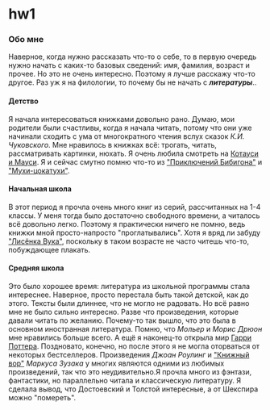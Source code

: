 # hw1
### Обо мне
Наверное, когда нужно рассказать что-то о себе, то в первую очередь нужно начать с каких-то базовых сведений: имя, фамилия, возраст и прочее. Но это не очень интересно. Поэтому я лучше расскажу что-то другое. Раз уж я на филологии, то почему бы не начать с ***литературы***..
#### Детство
Я начала интересоваться книжками довольно рано. Думаю, мои родители были счастливы, когда я начала читать, потому что они уже начинали сходить с ума от многократного чтения вслух сказок _К.И. Чуковского_. Мне нравилось в книжках всё: трогать, читать, рассматривать картинки, нюхать. Я очень любила смотреть на [Котауси и Мауси](http://illustrators.ru/uploads/illustration/image/366241/main_366241_original.jpg). Я и сейчас смутно помню что-то из ["Приключений Бибигона"](http://oskazkax.ru/read/autor/chukovskii/255-priklyucheniya-bibigona.html) и ["Мухи-цокатухи"](http://stihi-rus.ru/1/chukovskiy/16.htm).
#### Начальная школа 
В этот период я прочла очень много книг из серий, рассчитанных на 1-4 классы. У меня тогда было достаточно свободного времени, а читалось всё довольно легко. Поэтому я практически ничего не помню, ведь книжки мной просто-напросто "проглатывались". Хотя я вряд ли забуду ["Лисёнка Вука"](http://knigosite.org/library/read/37396), поскольку в таком возрасте не часто читешь что-то, побуждающее плакать.
#### Средняя школа
Это было хорошее время: литература из школьной программы стала интереснее. Наверное, просто перестала быть такой детской, как до этого. Тексты были длиннее, что не могло не радовать. Но всё равно мне не было сильно интересно. Разве что произведения, которые давали читать по желанию. Почему-то так вышло, что это была в основном иностранная литература. Помню, что _Мольер_ и _Морис Дрюон_ мне нравились больше всего. А ещё я наконец-то открыла мир [Гарри Поттера](http://www.franklintwp.org/blog/wp-content/uploads/2014/04/harry-potter-series.jpg). Поздновато, конечно, но после этого я не могла оторваться от некоторых бестселлеров. Произведения _Джоан Роулинг_ и ["Книжный вор"](http://yandex.ru/clck/jsredir?bu=uniq1516442839218293829&from=yandex.ru%3Bsearch%2F%3Bweb%3B%3B&text=&etext=1672.DMQvC_qTvsxCDozrw1ZmTDfkxW0CdXovHBbyc_I6xNsavfoZaG1uaA-Ig_rEzmMa.a1f51500d0e48e59a72a4faceaf36b26ffb8442a&uuid=&state=PEtFfuTeVD5kpHnK9lio9T6U0-imFY5Ibl_FxS8ahbetb9q-Ws8tqQaT6YcO5ES2kemaBIEZ04_YyAJ25SzC_arcUDV27Od_YjYdG7n2u08,&&cst=AiuY0DBWFJ5fN_r-AEszkwMjlWL1Zg2bIgQL7nyLaDlzbwVKRhjaOfiARwUzws4NNCIzDsBm7fwoD1p2zsFP7JVRDpVhiUsmOhAqozcpv7Xp6pv4UG1bkjPDj1wUDQpZVg-oHSCO31gVvYCAEMVBUUwYJeIAb1I-GPk4J_T0ZjlEl8zhpUwzDQfFL8u4OQ0-shu3WgRauIHTDyg0HUxi2XBFK1E2fWNFdFDgTfEAQfPAYLfuQi4JnGidOY-BBOAHYqBez-RPe08U5jCR2BWL7ZOWgqnxaxs4iJx2KMNCwB5-1rGPfkZNzRe3bC4eYahnQ-KcsHBVABT_OH1eWgXZjrQyr3b1_kfSUY4MoMw-FpZMXtdOrD4AlzvTxlkalhe3Q5zX_o8pMbDbAqaFcdvpJfPzsNIP-9tiEUbsp-vKqTi9taOEtLOF8UYt-vHuYSe2YbixDiWl3W6Bsfl_7o-M0mbvz9TIUaZZGcUwURa3qBQAWcGPrM-WlCnRF4piqgw1Ku_9Ry6AdmeYhgH_vPOSMHm-AI0c74KY0Khr7SvsUnyqL3xyJLaUmbx-AX0VG3eU98uiyQ6pi6DtfUCKUFwgzjLdTgUpMc6VAH5sQzpAS2hVAcpKdBJTnqDh8gQ5Ly1SvjT7NgLD9smJ7t5x1KPOB4ELU7c56cWgEgf53rJMM8INXIFaEKQZWfmqtv1D5T5HJENHFc0HIINK_7uRYte7w9F9WXHdVS2hasaLq-yKn49ky5Lt6RJ3iZ3JphvNqwNG&data=UlNrNmk5WktYejY4cHFySjRXSWhXQzdLY3hSTVNzV2ZCVXgzZzFIWmJXemRtSl9GU3pqWkpZZHVXUjktbGpiMGxWSjJFV3dXcklQMWdVWmZLRVNfVkRVY3ZJRkVfRUNYd0RXU0V3amh0Q3VqcUFVY0lya24wSXRBUHg0cEJPRFg3Y00ybzF5T0ZiT2xaaEpoTnIwMzJqSUkyeWxDSTdMZGpOeHFyR1hnQUxtbzNKSW84cDhQZHNUM2ZVLXE3RW1DWWgyS3RSNG9ibHV1SVMxZlhNWDRGRFlrYjYtT1RkcjNhbGM3RWRrRUxhQmVicFMteW4yWlRRLCw,&sign=2832906765e4c49c5a1a29e8876877c9&keyno=0&b64e=2&ref=orjY4mGPRjk5boDnW0uvlrrd71vZw9kpeduEGJKo_TxhExAS3ksHDFHsq-U7fvec9kyTMyvrtaHKp6Kp9HFcWeNtneCm5FCR9W-Q2rqcg53uJ37Yzdj_D-Ps7lOSPr43ttDdyuxPpeFnTSx5Z2IdHiOuVwiwhW-PUf2s0YtD7YlWPeH7eNTEUw,,&l10n=ru&cts=1516445418731&mc=5.294411031764837) _Маркуса Зузака_ у многих являются одними из любимых произведений, так что это неудивительно.Я прочла много из фэнтази, фантастики, но параллельно читала и классическую литературу. Я сделала вывод, что Достоевский и Толстой интересные, а от Шекспира можно "помереть". 

